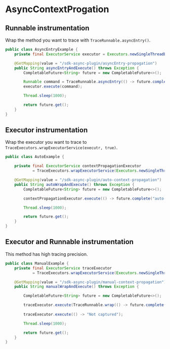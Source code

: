 # AsyncContextProgation

## Runnable instrumentation
Wrap the method you want to trace with `TraceRunnable.asyncEntry()`.

```java
public class AsyncEntryExample {
    private final ExecutorService executor = Executors.newSingleThreadExecutor();

    @GetMapping(value = "/sdk-async-plugin/asyncEntry-propagation")
    public String asyncEntryAndExecute() throws Exception {
        CompletableFuture<String> future = new CompletableFuture<>();

        Runnable command = TraceRunnable.asyncEntry(() -> future.complete("asyncEntry-execute"));
        executor.execute(command);

        Thread.sleep(1000);

        return future.get();
    }
}
```

## Executor instrumentation
Wrap the executor you want to trace to `TraceExecutors.wrapExecutorService(executr, true)`.

```java
public class AutoExample {

    private final ExecutorService contextPropagationExecutor 
            = TraceExecutors.wrapExecutorService(Executors.newSingleThreadExecutor(), true);

    @GetMapping(value = "/sdk-async-plugin/auto-context-propagation")
    public String autoWrapAndExecute() throws Exception {
        CompletableFuture<String> future = new CompletableFuture<>();

        contextPropagationExecutor.execute(() -> future.complete("auto-execute"));

        Thread.sleep(1000);

        return future.get();
    }
}
```

## Executor and Runnable instrumentation
This method has high tracing precision.
```java
public class ManualExample {
    private final ExecutorService traceExecutor 
            = TraceExecutors.wrapExecutorService(Executors.newSingleThreadExecutor());

    @GetMapping(value = "/sdk-async-plugin/manual-context-propagation")
    public String manualWrapAndExecute() throws Exception {

        CompletableFuture<String> future = new CompletableFuture<>();

        traceExecutor.execute(TraceRunnable.wrap(() -> future.complete("manual-execute")));
        
        traceExecutor.execute(() -> "Not captured");

        Thread.sleep(1000);

        return future.get();
    }
}
```
